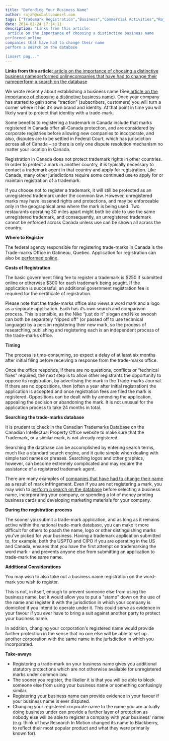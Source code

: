```yaml
---
title: "Defending Your Business Name"
author: rajah@cobaltcounsel.com
tags: ["Trademark Registration","Business","Commercial Activities","Rajah","Canada (General)"]
date: 2014-02-24 17:14:11
description: "Links from this article:
 article on the importance of choosing a distinctive business name
performed online
companies that have had to change their name
perform a search on the database

[insert pag..."
---
```


**Links from this article:**[ article on the importance of choosing a distinctive business name](http://cobaltcounsel.com/2012/06/16/choosing-a-name-for-your-business/)[performed online](http://www.cipo.ic.gc.ca/eic/site/cipointernet-internetopic.nsf/eng/wr01369.html)[companies that have had to change their name](http://www.travelweekly.com/Travel-News/Tour-Operators/Gap-Adventures-changes-name-to-G-Adventures/)[perform a search on the database](http://www.ic.gc.ca/app/opic-cipo/trdmrks/srch/tmSrch.do?lang=eng)

We wrote recently about establishing a business name (See[ article on the importance of choosing a distinctive business name](http://cobaltcounsel.com/2012/06/16/choosing-a-name-for-your-business/)).  Once your company has started to gain some “traction” (subscribers, customers) you will turn a corner where it has it’s own brand and identity.  At that point in time you will likely want to protect that identity with a trade-mark.

Some benefits to registering a trademark in Canada include that marks registered in Canada offer all-Canada protection, and are considered by corporate registries before allowing new companies to incorporate, and also, disputes are to be settled in Federal Court, which has jurisdiction across all of Canada – so there is only one dispute resolution mechanism no matter your location in Canada.

Registration in Canada does not protect trademark rights in other countries. In order to protect a mark in another country, it is typically necessary to contact a trademark agent in that country and apply for registration. Like Canada, many other jurisdictions require some continued use to apply for or maintain registration of a trademark.

If you choose not to register a trademark, it will still be protected as an unregistered trademark under the common law.  However, unregistered marks may have lessened rights and protections, and may be enforceable only in the geographical area where the mark is being used.  Two restaurants operating 30 miles apart might both be able to use the same unregistered trademark, and consequently, an unregistered trademark cannot be enforced across Canada unless use can be shown all across the country.

 

**Where to Register**

The federal agency responsible for registering trade-marks in Canada is the Trade-marks Office in Gatineau,  Quebec.  Application for registration can also be [performed online](http://www.cipo.ic.gc.ca/eic/site/cipointernet-internetopic.nsf/eng/wr01369.html).

 

**Costs of Registration**

The basic government filing fee to register a trademark is $250 if submitted online or otherwise $300 for each trademark being sought. If the application is successful, an additional government registration fee is required for the certificate of registration.

Please note that the trade-marks office also views a word mark and a logo as a separate application.  Each has it’s own search and comparison process.  This is sensible, as the Nike “just do it” slogan and Nike swoosh can both be separately “ripped off” (or passed off to use technical language) by a person registering their new mark, so the process of researching, publishing and registering each is an independent process of the trade-marks office.

 

**Timing**

The process is time-consuming, so expect a delay of at least six months after initial filing before receiving a response from the trade-marks office.

Once the office responds, if there are no questions, conflicts or “technical fixes” required, the next step is to allow other registrants the opportunity to oppose its registration, by advertising the mark in the Trade-marks Journal. If there are no oppositions, then (often a year after initial registration) the application is accepted and once registration fees are filed the mark is registered.  Oppositions can be dealt with by amending the application, appealing the decision or abandoning the mark.  It is not unusual for the application process to take 24 months in total.

 

**Searching the trade-marks database**

It is prudent to check in the Canadian Trademarks Database on the Canadian Intellectual Property Office website to make sure that the Trademark, or a similar mark, is not already registered.

Searching the database can be accomplished by entering search terms, much like a standard search engine, and it quite simple when dealing with simple text names or phrases. Searching logos and other graphics, however, can become extremely complicated and may require the assistance of a registered trademark agent.

There are many examples of [companies that have had to change their name](http://www.travelweekly.com/Travel-News/Tour-Operators/Gap-Adventures-changes-name-to-G-Adventures/) as a result of mark infringement.   Even if you are not registering a mark, you may wish to [perform a search on the database](http://www.ic.gc.ca/app/opic-cipo/trdmrks/srch/tmSrch.do?lang=eng) before selecting a business name, incorporating your company, or spending a lot of money printing business cards and developing marketing materials for your company.

**During the registration process**

The sooner you submit a trade-mark application, and as long as it remains active within the national trade-mark database, you can make it more difficult for others to poach the name, logo or other distinguishing marks you've picked for your business. Having a trademark application submitted to, for example, both the USPTO and CIPO if you are operating in the US and Canada, ensures that you have the first attempt on trademarking the word mark - and prevents anyone else from submitting an application to trade-mark the same name.

**Additional Considerations**

You may wish to also take out a business name registration on the word-mark you wish to register.

This is not, in itself, enough to prevent someone else from using the business name, but it would allow you to put a "stamp" down on the use of the name and register it with the jurisdiction in which your company is domiciled if you intend to operate under it. This could serve as evidence in your favour if you ever have to bring a suit against another party to protect your business name.

In addition, changing your corporation's registered name would provide further protection in the sense that no one else will be able to set up another corporation with the same name in the jurisdiction in which you incorporated.

**Take-aways**

- Registering a trade-mark on your business name gives you additional statutory protections which are not otherwise available for unregistered marks under common law.
- The sooner you register, the likelier it is that you will be able to block someone else from using your business name or something confusingly similar.
- Registering your business name can provide evidence in your favour if your business name is ever disputed.
- Changing your registered corporate name to the name you are actually doing business under can provide a further layer of protection as nobody else will be able to register a company with your business' name (e.g. think of how Research In Motion changed its name to Blackberry, to reflect their most popular product and what they were primarily known for).